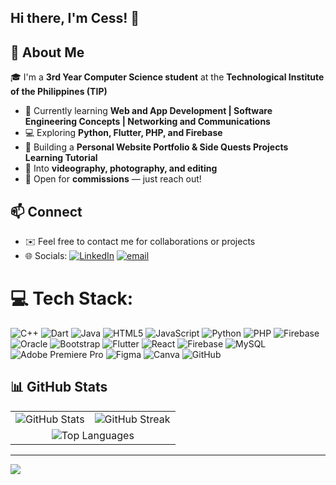 ## Hi there, I'm Cess! 👋

## 🌱 About Me
🎓 I'm a **3rd Year Computer Science student** at the **Technological Institute of the Philippines (TIP)**  

- 📘 Currently learning **Web and App Development | Software Engineering Concepts | Networking and Communications**  
- 💻 Exploring **Python, Flutter, PHP, and Firebase**  
- 🔐 Building a **Personal Website Portfolio & Side Quests Projects Learning Tutorial**  
- 🎥 Into **videography, photography, and editing**  
- 🤝 Open for **commissions** — just reach out!  

## 📫 Connect
- ✉️ Feel free to contact me for collaborations or projects
- 🌐 Socials: [![LinkedIn](https://img.shields.io/badge/LinkedIn-%230077B5.svg?logo=linkedin&logoColor=white)](https://linkedin.com/in/in/jeancess-gallo-865b60284) [![email](https://img.shields.io/badge/Email-D14836?logo=gmail&logoColor=white)](mailto:jeancessgallo@gmail.com) 

# 💻 Tech Stack:
![C++](https://img.shields.io/badge/c++-%2300599C.svg?style=for-the-badge&logo=c%2B%2B&logoColor=white) ![Dart](https://img.shields.io/badge/dart-%230175C2.svg?style=for-the-badge&logo=dart&logoColor=white) ![Java](https://img.shields.io/badge/java-%23ED8B00.svg?style=for-the-badge&logo=openjdk&logoColor=white) ![HTML5](https://img.shields.io/badge/html5-%23E34F26.svg?style=for-the-badge&logo=html5&logoColor=white) ![JavaScript](https://img.shields.io/badge/javascript-%23323330.svg?style=for-the-badge&logo=javascript&logoColor=%23F7DF1E) ![Python](https://img.shields.io/badge/python-3670A0?style=for-the-badge&logo=python&logoColor=ffdd54) ![PHP](https://img.shields.io/badge/php-%23777BB4.svg?style=for-the-badge&logo=php&logoColor=white) ![Firebase](https://img.shields.io/badge/firebase-%23039BE5.svg?style=for-the-badge&logo=firebase) ![Oracle](https://img.shields.io/badge/Oracle-F80000?style=for-the-badge&logo=oracle&logoColor=white) ![Bootstrap](https://img.shields.io/badge/bootstrap-%238511FA.svg?style=for-the-badge&logo=bootstrap&logoColor=white) ![Flutter](https://img.shields.io/badge/Flutter-%2302569B.svg?style=for-the-badge&logo=Flutter&logoColor=white) ![React](https://img.shields.io/badge/react-%2320232a.svg?style=for-the-badge&logo=react&logoColor=%2361DAFB) ![Firebase](https://img.shields.io/badge/firebase-a08021?style=for-the-badge&logo=firebase&logoColor=ffcd34) ![MySQL](https://img.shields.io/badge/mysql-4479A1.svg?style=for-the-badge&logo=mysql&logoColor=white) ![Adobe Premiere Pro](https://img.shields.io/badge/Adobe%20Premiere%20Pro-9999FF.svg?style=for-the-badge&logo=Adobe%20Premiere%20Pro&logoColor=white) ![Figma](https://img.shields.io/badge/figma-%23F24E1E.svg?style=for-the-badge&logo=figma&logoColor=white) ![Canva](https://img.shields.io/badge/Canva-%2300C4CC.svg?style=for-the-badge&logo=Canva&logoColor=white) ![GitHub](https://img.shields.io/badge/github-%23121011.svg?style=for-the-badge&logo=github&logoColor=white)

## 📊 GitHub Stats
<table>
  <tr>
    <td>
      <img src="https://github-readme-stats.vercel.app/api?username=rokio-o&theme=dark&hide_border=false&include_all_commits=false&count_private=false" alt="GitHub Stats" />
    </td>
    <td>
      <img src="https://nirzak-streak-stats.vercel.app/?user=rokio-o&theme=dark&hide_border=false" alt="GitHub Streak" />
    </td>
  </tr>
  <tr>
    <td colspan="2" align="center">
      <img src="https://github-readme-stats.vercel.app/api/top-langs/?username=rokio-o&theme=dark&hide_border=false&include_all_commits=false&count_private=false&layout=compact" alt="Top Languages" />
    </td>
  </tr>
</table>

---
[![](https://visitcount.itsvg.in/api?id=rokio-o&icon=0&color=0)](https://visitcount.itsvg.in)

<!-- Proudly created with GPRM ( https://gprm.itsvg.in ) -->
